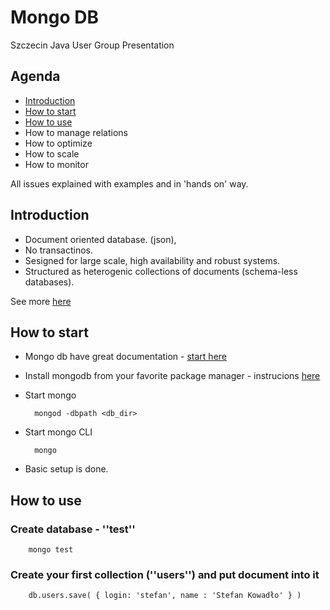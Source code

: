 # Mongo DB
Szczecin Java User Group Presentation

## Agenda
* [Introduction](#introduction)
* [How to start](#how-to-start)
* [How to use](#how-to-use)
* How to manage relations
* How to optimize
* How to scale
* How to monitor

All issues explained with examples and in 'hands on' way.

## Introduction
* Document oriented database. (json),
* No transactinos.
* Sesigned for large scale, high availability and robust systems.
* Structured as heterogenic collections of documents (schema-less databases).

See more [here](http://www.mongodb.org/display/DOCS/Introduction)

## How to start
* Mongo db have great documentation - [start here](http://www.mongodb.org/display/DOCS/Quickstart)
* Install mongodb from your favorite package manager - instrucions [here](http://www.mongodb.org/display/DOCS/Quickstart)
* Start mongo

        mongod -dbpath <db_dir>

* Start mongo CLI

        mongo

* Basic setup is done.

## How to use
### Create database - ''test''
        mongo test

### Create your first collection (''users'') and put document into it
        db.users.save( { login: 'stefan', name : 'Stefan Kowadło' } )




  